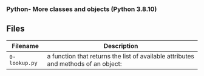 ### 
### Python- More classes and objects (Python 3.8.10)
###

## Files
| Filename | Description |
| -------- | ----------- |
| `0-lookup.py` | a function that returns the list of available attributes and methods of an object: |


